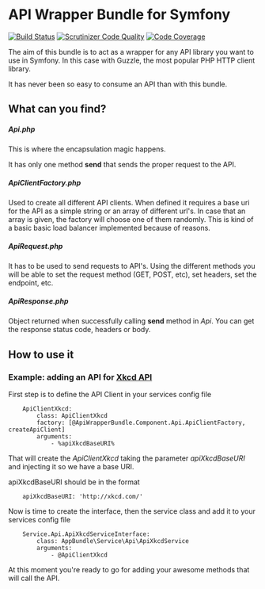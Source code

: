 # API Wrapper Bundle for Symfony

[![Build Status](https://travis-ci.org/franjid/api-wrapper-bundle.svg?branch=master)](https://travis-ci.org/franjid/api-wrapper-bundle)
[![Scrutinizer Code Quality](https://scrutinizer-ci.com/g/franjid/api-wrapper-bundle/badges/quality-score.png?b=master)](https://scrutinizer-ci.com/g/franjid/api-wrapper-bundle/)
[![Code Coverage](https://scrutinizer-ci.com/g/franjid/api-wrapper-bundle/badges/coverage.png?b=master)](https://scrutinizer-ci.com/g/franjid/api-wrapper-bundle/)

The aim of this bundle is to act as a wrapper for any API library you want to use in Symfony. In this case with Guzzle, the most popular PHP HTTP client library.

It has never been so easy to consume an API than with this bundle.

## What can you find?

##### Api.php

This is where the encapsulation magic happens.

It has only one method **send** that sends the proper request to the API.

##### ApiClientFactory.php
Used to create all different API clients. When defined it requires a base uri for the API as a simple string or an array of different url's. In case that an array is given, the factory will choose one of them randomly. This is kind of a basic basic load balancer implemented because of reasons.

##### ApiRequest.php
It has to be used to send requests to API's. Using the different methods you will be able to set the request method (GET, POST, etc), set headers, set the endpoint, etc.

##### ApiResponse.php
Object returned when successfully calling **send** method in *Api*. You can get the response status code, headers or body.

## How to use it
### Example: adding an API for [Xkcd API](https://xkcd.com/json.html)

First step is to define the API Client in your services config file
```
    ApiClientXkcd:
        class: ApiClientXkcd
        factory: [@ApiWrapperBundle.Component.Api.ApiClientFactory, createApiClient]
        arguments:
            - %apiXkcdBaseURI%
```
That will create the *ApiClientXkcd* taking the parameter *apiXkcdBaseURI* and injecting it so we have a base URI.

apiXkcdBaseURI should be in the format
```
    apiXkcdBaseURI: 'http://xkcd.com/'
```

Now is time to create the interface, then the service class and add it to your services config file
```
    Service.Api.ApiXkcdServiceInterface:
        class: AppBundle\Service\Api\ApiXkcdService
        arguments:
            - @ApiClientXkcd
```

At this moment you're ready to go for adding your awesome methods that will call the API.
